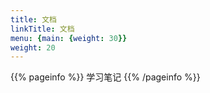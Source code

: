 ```yaml
---
title: 文档
linkTitle: 文档
menu: {main: {weight: 30}}
weight: 20
---
```


{{% pageinfo %}}
学习笔记
{{% /pageinfo %}}

